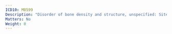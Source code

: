 ```yaml
---
ICD10: M8599
Description: "Disorder of bone density and structure, unspecified: Site unspecified"
Matters: No
Weight: 0
---
```


